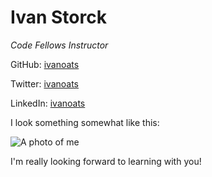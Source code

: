 # Ivan Storck
_Code Fellows Instructor_

GitHub: [ivanoats](http://github.com/ivanoats)

Twitter: [ivanoats](http://twitter.com/ivanoats)

LinkedIn: [ivanoats](http://linkedin.com/in/ivanoats)

I look something somewhat like this:

![A photo of me](https://media.licdn.com/mpr/mpr/shrink_200_200/p/5/005/036/2ce/034a2ab.jpg)

I'm really looking forward to learning with you!
